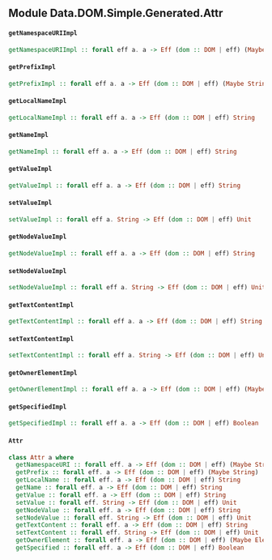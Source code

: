 ## Module Data.DOM.Simple.Generated.Attr

#### `getNamespaceURIImpl`

``` purescript
getNamespaceURIImpl :: forall eff a. a -> Eff (dom :: DOM | eff) (Maybe String)
```

#### `getPrefixImpl`

``` purescript
getPrefixImpl :: forall eff a. a -> Eff (dom :: DOM | eff) (Maybe String)
```

#### `getLocalNameImpl`

``` purescript
getLocalNameImpl :: forall eff a. a -> Eff (dom :: DOM | eff) String
```

#### `getNameImpl`

``` purescript
getNameImpl :: forall eff a. a -> Eff (dom :: DOM | eff) String
```

#### `getValueImpl`

``` purescript
getValueImpl :: forall eff a. a -> Eff (dom :: DOM | eff) String
```

#### `setValueImpl`

``` purescript
setValueImpl :: forall eff a. String -> Eff (dom :: DOM | eff) Unit
```

#### `getNodeValueImpl`

``` purescript
getNodeValueImpl :: forall eff a. a -> Eff (dom :: DOM | eff) String
```

#### `setNodeValueImpl`

``` purescript
setNodeValueImpl :: forall eff a. String -> Eff (dom :: DOM | eff) Unit
```

#### `getTextContentImpl`

``` purescript
getTextContentImpl :: forall eff a. a -> Eff (dom :: DOM | eff) String
```

#### `setTextContentImpl`

``` purescript
setTextContentImpl :: forall eff a. String -> Eff (dom :: DOM | eff) Unit
```

#### `getOwnerElementImpl`

``` purescript
getOwnerElementImpl :: forall eff a. a -> Eff (dom :: DOM | eff) (Maybe Element)
```

#### `getSpecifiedImpl`

``` purescript
getSpecifiedImpl :: forall eff a. a -> Eff (dom :: DOM | eff) Boolean
```

#### `Attr`

``` purescript
class Attr a where
  getNamespaceURI :: forall eff. a -> Eff (dom :: DOM | eff) (Maybe String)
  getPrefix :: forall eff. a -> Eff (dom :: DOM | eff) (Maybe String)
  getLocalName :: forall eff. a -> Eff (dom :: DOM | eff) String
  getName :: forall eff. a -> Eff (dom :: DOM | eff) String
  getValue :: forall eff. a -> Eff (dom :: DOM | eff) String
  setValue :: forall eff. String -> Eff (dom :: DOM | eff) Unit
  getNodeValue :: forall eff. a -> Eff (dom :: DOM | eff) String
  setNodeValue :: forall eff. String -> Eff (dom :: DOM | eff) Unit
  getTextContent :: forall eff. a -> Eff (dom :: DOM | eff) String
  setTextContent :: forall eff. String -> Eff (dom :: DOM | eff) Unit
  getOwnerElement :: forall eff. a -> Eff (dom :: DOM | eff) (Maybe Element)
  getSpecified :: forall eff. a -> Eff (dom :: DOM | eff) Boolean
```


